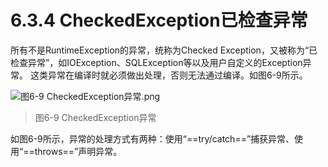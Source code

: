 # 6.3.4 CheckedException已检查异常

   所有不是RuntimeException的异常，统称为Checked Exception，又被称为“已检查异常”，如IOException、SQLException等以及用户自定义的Exception异常。 这类异常在编译时就必须做出处理，否则无法通过编译。如图6-9所示。

![图6-9 CheckedException异常.png](https://www.sxt.cn/360shop/Public/admin/UEditor/20170520/1495273524104532.png)

> 图6-9 CheckedException异常

   如图6-9所示，异常的处理方式有两种：使用“==try/catch==”捕获异常、使用“==throws==”声明异常。
